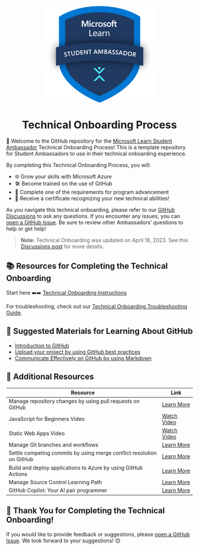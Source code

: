 <div align="center">
  <img src="assets/MSLearn_SA_badge_generic_rgb_300ppi.png" alt="Microsoft Fabric Exploratorium" width="300"/>
  <h1>Technical Onboarding Process</h1>
</div>

🚀 Welcome to the GitHub repository for the [Microsoft Learn Student Ambassador](http://studentambassadors.microsoft.com/) Technical Onboarding Process! This is a template repository for Student Ambassadors to use in their technical onboarding experience.

By completing this Technical Onboarding Process, you will:
- 🌐 Grow your skills with Microsoft Azure
- 🛠️ Become trained on the use of GitHub
- 🎯 Complete one of the requirements for program advancement
- 📜 Receive a certificate recognizing your new technical abilities!

As you navigate this technical onboarding, please refer to our [GitHub Discussions](https://github.com/microsoft/SATechnicalOnboarding/discussions) to ask any questions. If you encounter any issues, you can [open a GitHub Issue](https://github.com/microsoft/SATechnicalOnboarding/issues). Be sure to review other Ambassadors’ questions to help or get help!

> **Note:** Technical Onboarding was updated on April 18, 2023. See this [Discussions post](https://github.com/microsoft/SATechnicalOnboarding/discussions/27) for more details.

## 📚 Resources for Completing the Technical Onboarding
Start here ➡️➡️ [Technical Onboarding Instructions](https://github.com/microsoft/SATechnicalOnboarding/blob/main/technical-onboarding-instructions.md)

For troubleshooting, check out our [Technical Onboarding Troubleshooting Guide](https://github.com/microsoft/SATechnicalOnboarding/blob/main/troubleshooting-guide.md).

## 📘 Suggested Materials for Learning About GitHub
- [Introduction to GitHub](https://docs.microsoft.com/learn/modules/introduction-to-github/)
- [Upload your project by using GitHub best practices](https://docs.microsoft.com/learn/modules/upload-project-github/)
- [Communicate Effectively on GitHub by using Markdown](https://docs.microsoft.com/learn/modules/communicate-using-markdown/)

## 📂 Additional Resources

| Resource | Link |
|---|---|
| Manage repository changes by using pull requests on GitHub | [Learn More](https://docs.microsoft.com/learn/modules/manage-changes-pull-requests-github/) |
| JavaScript for Beginners Video | [Watch Video](https://www.youtube.com/watch?v=_EDM5aPVLmo&list=PLlrxD0HtieHhW0NCG7M536uHGOtJ95Ut2) |
| Static Web Apps Video | [Watch Video](https://docs.microsoft.com/shows/azure-tips-and-tricks-static-web-apps/) |
| Manage Git branches and workflows | [Learn More](https://docs.microsoft.com/learn/modules/manage-git-branches-workflows/) |
| Settle competing commits by using merge conflict resolution on GitHub | [Learn More](https://learn.microsoft.com/training/modules/resolve-merge-conflicts-github/?WT.mc_id=%3Fwt.mc_id%3Dstudentamb_260352) |
| Build and deploy applications to Azure by using GitHub Actions | [Learn More](https://learn.microsoft.com/training/modules/github-actions-cd/?WT.mc_id=%3Fwt.mc_id%3Dstudentamb_260352) |
| Manage Source Control Learning Path | [Learn More](https://learn.microsoft.com/training/paths/az-400-manage-source-control/?WT.mc_id=%3Fwt.mc_id%3Dstudentamb_260352) |
| GitHub Copilot: Your AI pair programmer | [Learn More](https://learn.microsoft.com/training/paths/copilot/?WT.mc_id=%3Fwt.mc_id%3Dstudentamb_260352) |

## 🎉 Thank You for Completing the Technical Onboarding!
If you would like to provide feedback or suggestions, please [open a GitHub Issue](https://github.com/microsoft/SATechnicalOnboarding/issues/new/choose). We look forward to your suggestions! 😊

